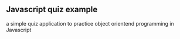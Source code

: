 ## Javascript quiz example

a simple quiz application to practice object orientend programming in Javascript
